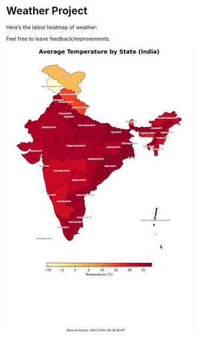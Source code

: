 # Weather Project

Here’s the latest heatmap of weather:

Feel free to leave feedback/improvements.

![India Heatmap](docs/assets/india_heatmap.png?v=DC81E6)
